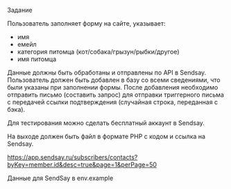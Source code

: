 Задание

Пользователь заполняет форму на сайте, указывает:
- имя
- емейл
- категория питомца (кот/собака/грызун/рыбки/другое)
- имя питомца

Данные должны быть обработаны и отправлены по API в Sendsay. Пользователь должен быть добавлен в базу со всеми сведениями, что были указаны при заполнении формы. После добавления необходимо отправить письмо (составить запрос) для отправки триггерного письма с передачей ссылки подтверждения (случайная строка, переданная с бэка).

Для тестирования можно сделать бесплатный аккаунт в Sendsay.

На выходе должен быть файл в формате PHP с кодом и ссылка на Sendsay. 


https://app.sendsay.ru/subscribers/contacts?byKey=member.id&desc=true&page=1&perPage=50


Данные для SendSay в env.example


